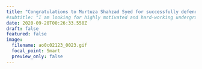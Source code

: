```yaml
---
title: "Congratulations to Murtuza Shahzad Syed for successfully defending his MS thesis and starting his PhD!"
#subtitle: "I am looking for highly motivated and hard-working undergraduate and graduate (MS/PhD) students to work on exciting projects in Data Science, Text Analytics, and Social Media Mining. If you are interested, please send me your CV, transcripts, TOEFL and GRE scores (if applicable), and all other supporting documents. Please feel free to contact me if you have any questions."
date: 2020-09-20T00:26:33.550Z
draft: false
featured: false
image:
  filename: ao0c02123_0023.gif
  focal_point: Smart
  preview_only: false
---
```

